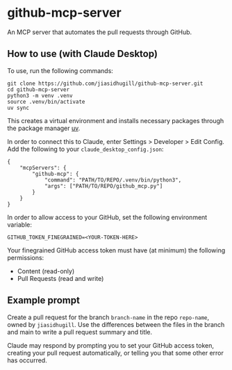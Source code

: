 # github-mcp-server
An MCP server that automates the pull requests through GitHub.

## How to use (with Claude Desktop)
To use, run the following commands: 

```
git clone https://github.com/jiasidhugill/github-mcp-server.git
cd github-mcp-server
python3 -m venv .venv
source .venv/bin/activate
uv sync
```

This creates a virtual environment and installs necessary packages through the package manager [uv](https://docs.astral.sh/uv/).

In order to connect this to Claude, enter Settings > Developer > Edit Config. Add the following to your `claude_desktop_config.json`: 

```
{
    "mcpServers": {
        "github-mcp": {
            "command": "PATH/TO/REPO/.venv/bin/python3",
            "args": ["PATH/TO/REPO/github_mcp.py"]
        }
    }
}
```

In order to allow access to your GitHub, set the following environment variable: 

`GITHUB_TOKEN_FINEGRAINED=<YOUR-TOKEN-HERE>`

Your finegrained GitHub access token must have (at minimum) the following permissions: 
- Content (read-only)
- Pull Requests (read and write)

## Example prompt

Create a pull request for the branch `branch-name` in the repo `repo-name`, owned by `jiasidhugill`. Use the differences between the files in the branch and main to write a pull request summary and title.

Claude may respond by prompting you to set your GitHub access token, creating your pull request automatically, or telling you that some other error has occurred.